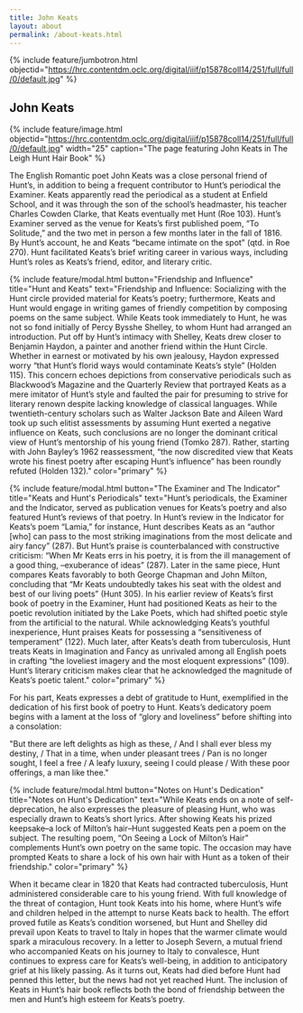 ```yaml
---
title: John Keats
layout: about
permalink: /about-keats.html
---
```

{% include feature/jumbotron.html objectid="https://hrc.contentdm.oclc.org/digital/iiif/p15878coll14/251/full/full/0/default.jpg" %}

## John Keats

{% include feature/image.html objectid="https://hrc.contentdm.oclc.org/digital/iiif/p15878coll14/251/full/full/0/default.jpg" width="25" caption="The page featuring John Keats in The Leigh Hunt Hair Book" %} 

The English Romantic poet John Keats was a close personal friend of Hunt’s, in addition to being a frequent contributor to Hunt’s periodical the Examiner. Keats apparently read the periodical as a student at Enfield School, and it was through the son of the school’s headmaster, his teacher Charles Cowden Clarke, that Keats eventually met Hunt (Roe 103). Hunt’s Examiner served as the venue for Keats’s first published poem, “To Solitude,” and the two met in person a few months later in the fall of 1816. By Hunt’s account, he and Keats “became intimate on the spot” (qtd. in Roe 270). Hunt facilitated Keats’s brief writing career in various ways, including Hunt’s roles as Keats’s friend, editor, and literary critic. 

{% include feature/modal.html button="Friendship and Influence" title="Hunt and Keats" text="Friendship and Influence: Socializing with the Hunt circle provided material for Keats’s poetry; furthermore, Keats and Hunt would engage in writing games of friendly competition by composing poems on the same subject. While Keats took immediately to Hunt, he was not so fond initially of Percy Bysshe Shelley, to whom Hunt had arranged an introduction. Put off by Hunt’s intimacy with Shelley, Keats drew closer to Benjamin Haydon, a painter and another friend within the Hunt Circle. Whether in earnest or motivated by his own jealousy, Haydon expressed worry “that Hunt’s florid ways would contaminate Keats’s style” (Holden 115). This concern echoes depictions from conservative periodicals such as Blackwood’s Magazine and the Quarterly Review that portrayed Keats as a mere imitator of Hunt’s style and faulted the pair for presuming to strive for literary renown despite lacking knowledge of classical languages. While twentieth-century scholars such as Walter Jackson Bate and Aileen Ward took up such elitist assessments by assuming Hunt exerted a negative influence on Keats, such conclusions are no longer the dominant critical view of Hunt’s mentorship of his young friend (Tomko 287). Rather, starting with John Bayley’s 1962 reassessment, “the now discredited view that Keats wrote his finest poetry after escaping Hunt’s influence” has been roundly refuted (Holden 132)." color="primary" %}

{% include feature/modal.html button="The Examiner and The Indicator" title="Keats and Hunt's Periodicals" text="Hunt’s periodicals, the Examiner and the Indicator, served as publication venues for Keats’s poetry and also featured Hunt’s reviews of that poetry. In Hunt’s review in the Indicator for Keats’s poem “Lamia,” for instance, Hunt describes Keats as an “author [who] can pass to the most striking imaginations from the most delicate and airy fancy” (287). But Hunt’s praise is counterbalanced with constructive criticism: “When Mr Keats errs in his poetry, it is from the ill management of a good thing, –exuberance of ideas” (287). Later in the same piece, Hunt compares Keats favorably to both George Chapman and John Milton, concluding that “Mr Keats undoubtedly takes his seat with the oldest and best of our living poets” (Hunt 305). In his earlier review of Keats’s first book of poetry in the Examiner, Hunt had positioned Keats as heir to the poetic revolution initiated by the Lake Poets, which had shifted poetic style from the artificial to the natural. While acknowledging Keats’s youthful inexperience, Hunt praises Keats for possessing  a “sensitiveness of temperament” (122). Much later, after Keats’s death from tuberculosis, Hunt treats Keats in Imagination and Fancy as unrivaled among all English poets in crafting “the loveliest imagery and the most eloquent expressions” (109). Hunt’s literary criticism makes clear that he acknowledged the magnitude of Keats’s poetic talent." color="primary" %}

For his part, Keats expresses a debt of gratitude to Hunt, exemplified in the dedication of his first book of poetry to Hunt. Keats’s dedicatory poem begins with a lament at the loss of “glory and loveliness” before shifting into a consolation:

"But there are left delights as high as these, /
And I shall ever bless my destiny, /
That in a time, when under pleasant trees /
Pan is no longer sought, I feel a free /
A leafy luxury, seeing I could please /
With these poor offerings, a man like thee." 

{% include feature/modal.html button="Notes on Hunt's Dedication" title="Notes on Hunt's Dedication" text="While Keats ends on a note of self-deprecation, he also expresses the pleasure of pleasing Hunt, who was especially drawn to Keats’s short lyrics. After showing Keats his prized keepsake–a lock of Milton’s hair–Hunt suggested Keats pen a poem on the subject. The resulting poem, “On Seeing a Lock of Milton’s Hair” complements Hunt’s own poetry on the same topic. The occasion may have prompted Keats to share a lock of his own hair with Hunt as a token of their friendship." color="primary" %}

When it became clear in 1820 that Keats had contracted tuberculosis, Hunt administered considerable care to his young friend. With full knowledge of the threat of contagion, Hunt took Keats into his home, where Hunt’s wife and children helped in the attempt to nurse Keats back to health. The effort proved futile as Keats’s condition worsened, but Hunt and Shelley did prevail upon Keats to travel to Italy in hopes that the warmer climate would spark a miraculous recovery. In a letter to Joseph Severn, a mutual friend who accompanied Keats on his journey to Italy to convalesce, Hunt continues to express care for Keats’s well-being, in addition to anticipatory grief at his likely passing. As it turns out, Keats had died before Hunt had penned this letter, but the news had not yet reached Hunt. The inclusion of Keats in Hunt’s hair book reflects both the bond of friendship between the men and Hunt’s high esteem for Keats’s poetry.
